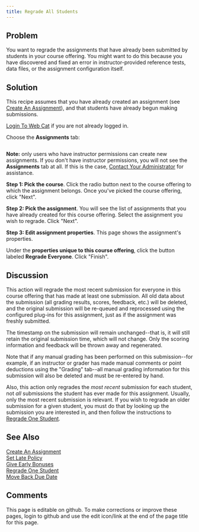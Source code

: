 ```yaml
---
title: Regrade All Students
---
```

## Problem 

You want to regrade the assignments that have already been submitted
by students in your course offering.  You might want to do this
because you have discovered and fixed an error in instructor-provided
reference tests, data files, or the assignment configuration itself.

## Solution 

This recipe assumes that you have already created an assignment (see
[Create An Assignment](CreateAnAssignment.html)), and that  students have already begun making
submissions.

[Login To Web Cat](LoginToWebCat.html) if you are not already logged in.

Choose the **Assignments** tab:

<img href="img/assignments-properties-tab.png"/>

**Note:** only users who have instructor permissions can create new
assignments.  If you don't have instructor permissions, you will not see
the **Assignments** tab at all.  If this is the case,
[Contact Your Administrator](ContactYourAdministrator.html) for assistance.

**Step 1: Pick the course**.  Click the radio button next to the
course offering to which the assignment belongs.  Once you've
picked the course offering, click "Next".

**Step 2: Pick the assignment**.  You will see the list of
assignments that you have already created for this course offering.
Select the assignment you wish to regrade.  Click "Next".

**Step 3: Edit assignment properties**.  This page shows the
assignment's properties.

Under the **properties unique to this course offering**, click the
button labeled **Regrade Everyone**.  Click "Finish".

## Discussion 

This action will regrade the most recent submission for everyone in
this course offering that has made at least one submission.  All old
data about the submission (all grading results, scores, feedback,
etc.) will be deleted, and the original submission will be re-queued
and reprocessed using the configured plug-ins for this assignment,
just as if the assignment was freshly submitted.

The timestamp on the submission will remain unchanged--that is, it
will still retain the original submission time, which will not change.
Only the scoring information and feedback will be thrown away and
regenerated.

Note that if any manual grading has been performed on this
submission--for example, if an instructor or grader has made manual
comments or point deductions using the "Grading" tab--all manual
grading information for this submission will also be deleted and must
be re-entered by hand.

Also, this action only regrades the _most recent_ submission for
each student, not _all_ submissions the student has ever made for
this assignment.  Usually, only the most recent submission is
relevant.  If you wish to regrade an older submission for a given
student, you must do that by looking up the submission you are
interested in, and then follow the instructions to [Regrade One Student](RegradeOneStudent.html).

## See Also 

[Create An Assignment](CreateAnAssignment.html) <br/>
[Set Late Policy](SetLatePolicy.html) <br/>
[Give Early Bonuses](GiveEarlyBonuses.html) <br/>
[Regrade One Student](RegradeOneStudent.html) <br/>
[Move Back Due Date](MoveBackDueDate.html)

## Comments 

This page is editable on github. To make corrections or improve these
pages, login to github and use the edit icon/link at the end of the
page title for this page.
